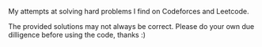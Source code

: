 My attempts at solving hard problems I find on Codeforces and Leetcode. 

The provided solutions may not always be correct. Please do your own due dilligence before using the code, thanks :)
